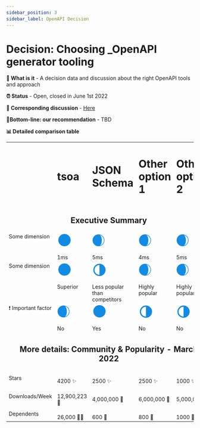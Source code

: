 ```yaml
---
sidebar_position: 3
sidebar_label: OpenAPI Decision
---
```


# Decision: Choosing **_OpenAPI** generator tooling

**📔 What is it** - A decision data and discussion about the right OpenAPI tools and approach

**⏰ Status** - Open, closed in June 1st 2022

**📁 Corresponding discussion** - [Here](https://github.com/practicajs/practica/issues/67)

**🎯Bottom-line: our recommendation** - TBD

**📊 Detailed comparison table**

<table width="80%" valign="top">
  <tr>
    <td></td>
    <td><h1>tsoa</h1></td>
    <td><h1>JSON Schema</h1></td>
    <td><h1>Other option 1</h1></td>
    <td><h1>Other option 2</h1></td>
  </tr>
  <tr>
    <td colspan="5" align="center"><h2>Executive Summary</h2></td>
  </tr>
  <tr valign="top">
    <td>Some dimension</td>
    <td><img src="./img/full.png"/><br/><br/>1ms</td>
    <td><img src="./img/almost-full.png"/><br/><br/>5ms</td>
    <td>
      <img src="./img/almost-full.png"/><br/><br/>4ms</td>
    <td><img src="./img/almost-full.png"/><br/><br/>5ms</td>
  </tr>
  <tr valign="top">
    <td>Some dimension</td>
    <td><img src="./img/full.png"/><br/><br/>Superior</td>
    <td><img src="./img/partial.png"/><br/><br/>Less popular than competitors</td>
    <td><img src="./img/almost-full.png"/><br/><br/>Highly popular</td>
    <td>
      <img src="./img/almost-full.png"/><br/><br/>Highly popular</td>
  </tr>
  <tr valign="top">
    <td>❗ Important factor</td>
    <td><img src="./img/almost-full.png"/><br/><br/>No</td>
    <td><img src="./img/full.png"/><br/><br/>Yes</td>
    <td><img src="./img/partial.png"/><br/><br/>No</td>
    <td>
      <img src="./img/partial.png"/><br/><br/>No</td>
  </tr>

  <tr>
    <td class="tg-ho3n" colspan="5" align="center"><h2>More details: Community & Popularity - March 2022</h2></td>
  </tr>
  <tr>
    <td>Stars</td>
    <td><br/>4200 ✨</td>
    <td><br/>2500 ✨</td>
    <td><br/>2500 ✨</td>
    <td><br/>1000 ✨</td>
  </tr>
  <tr>
    <td>Downloads/Week</td>
    <td><br/>12,900,223 📁</td>
    <td><br/>4,000,000 📁</td>
    <td><br/>6,000,000 📁</td>
    <td><br/>5,000,000 📁</td>
  </tr>
    <tr>
    <td>Dependents</td>
    <td><br/>26,000 👩‍👧</td>
    <td><br/>600 👧</td>
    <td><br/>800 👧</td>
    <td><br/>1000 👧</td>
  </tr>
</table>
